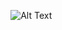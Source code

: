   ‎ ‎ ‎‎ ‎ ‎ ‎ ‎‎‎ ‎ ‎‎ ‎ ‎‎ ‎ ‎‎ ‎ ‎ ‎ ‎‎ ‎ ‎ ‎ ‎‎‎ ‎ ‎‎ ‎ ‎‎ ‎ ‎‎ ‎ ‎ ‎ ‎‎ ‎ ‎ ‎ ‎‎‎ ‎ ‎‎ ‎ ‎‎ ‎ ‎‎ ‎ ‎ ‎ ‎‎ ‎ ‎ ‎ ‎‎‎ ‎ ‎‎ ‎ ‎‎‎‎ ‎  ‎ ‎‎‎ ‎ ‎‎ ‎ ‎ ‎‎ ![Alt Text](https://media.discordapp.net/attachments/1200092706207178803/1396972802921205770/35a379a3479e47fe90a81c4af0283ad0.png?ex=688007ce&is=687eb64e&hm=99a56eb91c6d5767d8578cd28f661207b3b4f1d531283e35b293ad601b1fd2c6&=&format=webp&quality=lossless&width=838&height=838)
